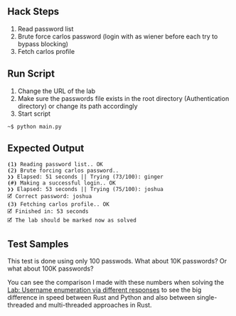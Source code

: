 ## Hack Steps

1. Read password list
2. Brute force carlos password (login with as wiener before each try to bypass blocking)
3. Fetch carlos profile

## Run Script

1. Change the URL of the lab
2. Make sure the passwords file exists in the root directory (Authentication directory) or change its path accordingly
3. Start script

```
~$ python main.py
```

## Expected Output

```
⦗1⦘ Reading password list.. OK
⦗2⦘ Brute forcing carlos password.. 
❯❯ Elapsed: 51 seconds || Trying (73/100): ginger
⦗#⦘ Making a successful login.. OK
❯❯ Elapsed: 53 seconds || Trying (75/100): joshua
🗹 Correct password: joshua
⦗3⦘ Fetching carlos profile.. OK
🗹 Finished in: 53 seconds
🗹 The lab should be marked now as solved
```

## Test Samples

This test is done using only 100 passwods. What about 10K passwords?
Or what about 100K passwords?

You can see the comparison I made with these numbers when solving the [Lab: Username enumeration via different responses](https://github.com/elqal3awii/WebSecurity-Academy-with-Rust/tree/main/Authentication/Username%20enumeration%20via%20different%20responses) to see the big difference in speed between Rust and Python and also between single-threaded and multi-threaded approaches in Rust.
